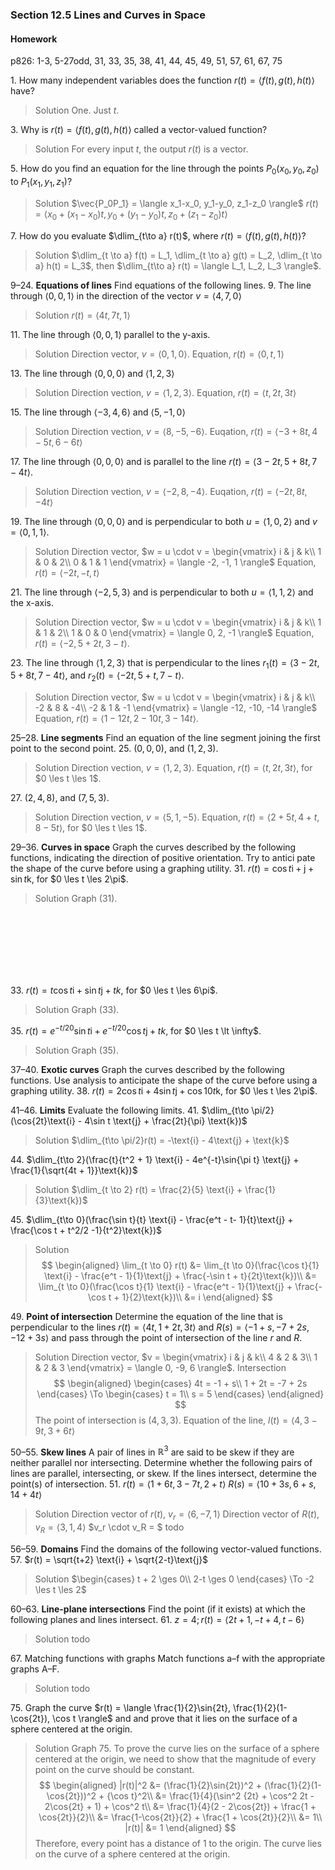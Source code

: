 ### Section 12.5 Lines and Curves in Space

#### Homework
p826: 1-3, 5-27odd, 31, 33, 35, 38, 41, 44, 45, 49, 51, 57, 61, 67, 75

1\. How many independent variables does the function $r(t) = \langle f(t), g(t), h(t) \rangle$ have?
>Solution
One. Just $t$.

3\. Why is $r(t) = \langle f(t), g(t), h(t) \rangle$ called a vector-valued function?
>Solution
For every input $t$, the output $r(t)$ is a vector.

5\. How do you find an equation for the line through the points $P_0(x_0, y_0, z_0)$ to  $P_1(x_1, y_1, z_1)$?
>Solution
$\vec{P_0P_1} = \langle x_1-x_0, y_1-y_0, z_1-z_0 \rangle$
$r(t) = \langle x_0 + (x_1-x_0)t, y_0 + (y_1-y_0)t, z_0 + (z_1-z_0)t \rangle$

7\. How do you evaluate $\dlim_{t\to a} r(t)$, where $r(t) = \langle f(t), g(t), h(t) \rangle$?
>Solution
$\dlim_{t \to a} f(t) = L_1, \dlim_{t \to a} g(t) = L_2, \dlim_{t \to a} h(t) = L_3$, then $\dlim_{t\to a} r(t) = \langle L_1, L_2, L_3 \rangle$.

9–24\. **Equations of lines** Find equations of the following lines.
9\. The line through $\langle 0, 0, 1 \rangle$ in the direction of the vector $v=\langle 4, 7, 0 \rangle$
>Solution
$r(t) = \langle 4t, 7t, 1 \rangle$

11\. The line through $\langle 0, 0, 1 \rangle$ parallel to the y-axis.
>Solution
Direction vector,  $v =\langle 0, 1, 0 \rangle$. Equation, $r(t) = \langle 0, t, 1 \rangle$

13\. The line through $\langle 0, 0, 0 \rangle$ and $\langle 1, 2, 3 \rangle$
>Solution
Direction vection, $v =\langle 1, 2, 3 \rangle$. Equation, $r(t) = \langle t, 2t, 3t \rangle$

15\. The line through $\langle -3, 4, 6 \rangle$ and $\langle 5, -1, 0 \rangle$
>Solution
Direction vection, $v =\langle 8, -5, -6 \rangle$. Euqation, $r(t) = \langle -3+8t, 4-5t, 6-6t \rangle$

17\. The line through $\langle 0, 0, 0 \rangle$ and is parallel to the line $r(t) = \langle 3-2t, 5+8t, 7-4t \rangle$.
>Solution
Direction vection, $v =\langle -2, 8, -4 \rangle$. Euqation, $r(t) = \langle -2t, 8t, -4t \rangle$

19\. The line through $\langle 0, 0, 0 \rangle$ and is perpendicular to both $u=\langle 1, 0, 2 \rangle$ and $v = \langle 0, 1, 1 \rangle$.
>Solution
Direction vector, $w = u \cdot v = \begin{vmatrix}
  i & j & k\\
  1 & 0 & 2\\
  0 & 1 & 1
 \end{vmatrix} = \langle -2, -1, 1 \rangle$
Equation, $r(t) = \langle -2t, -t, t \rangle$

21\. The line through $\langle -2, 5, 3 \rangle$ and is perpendicular to both $u=\langle 1, 1, 2 \rangle$ and the x-axis.
>Solution
Direction vector, $w = u \cdot v = \begin{vmatrix}
  i & j & k\\
  1 & 1 & 2\\
  1 & 0 & 0
 \end{vmatrix} = \langle 0, 2, -1 \rangle$
Equation, $r(t) = \langle -2, 5+2t, 3-t \rangle$.

23\. The line through $\langle 1, 2, 3 \rangle$ that is perpendicular to the lines $r_1(t) = \langle 3-2t, 5+8t, 7-4t \rangle$, and $r_2(t) = \langle -2t, 5+t, 7-t \rangle$.
>Solution
Direction vector, $w = u \cdot v = \begin{vmatrix}
  i & j & k\\
  -2 & 8 & -4\\
  -2 & 1 & -1
 \end{vmatrix} = \langle -12, -10, -14 \rangle$
Equation, $r(t) = \langle 1-12t, 2-10t, 3-14t \rangle$.

25–28\. **Line segments** Find an equation of the line segment joining the first point to the second point.
25\. $(0, 0, 0)$, and $(1, 2, 3)$.
>Solution
Direction vection, $v = \langle 1, 2, 3 \rangle$. Equation, $r(t) = \langle t, 2t, 3t \rangle$, for $0 \les t \les 1$.

27\. $(2, 4, 8)$, and $(7, 5, 3)$.
>Solution
Direction vection, $v = \langle 5, 1, -5 \rangle$. Equation, $r(t) = \langle 2 + 5t, 4 + t, 8-5t \rangle$, for $0 \les t \les 1$.

29–36\. **Curves in space** Graph the curves described by the following functions, indicating the direction of positive orientation. Try to antici pate the shape of the curve before using a graphing utility.
31\. $r(t) = \cos t \text{i} + \text{j} + \sin t \text{k}$, for $0 \les t \les 2\pi$.
>Solution
Graph (31).
<br>
<br>
<br>
<br>
<br>
<br>

33\. $r(t) = t\cos t \text{i} + \sin t \text{j} + tk$, for $0 \les t \les 6\pi$.
>Solution
Graph (33).

35\. $r(t) = e^{-t/20}\sin t \text{i} + e^{-t/20}\cos t \text{j} + tk$, for $0 \les t \lt \infty$.
>Solution
Graph (35).

37–40\. **Exotic curves** Graph the curves described by the following functions. Use analysis to anticipate the shape of the curve before using a graphing utility.
38\. $r(t) = 2\cos t \text{i} + 4\sin t \text{j} + \cos{10t} \text{k}$, for $0 \les t \les 2\pi$.

41–46\. **Limits** Evaluate the following limits.
41\. $\dlim_{t\to \pi/2}(\cos{2t}\text{i} - 4\sin t \text{j} + \frac{2t}{\pi} \text{k})$
>Solution
$\dlim_{t\to \pi/2}r(t) = -\text{i} - 4\text{j} + \text{k}$

44\. $\dlim_{t\to 2}(\frac{t}{t^2 + 1} \text{i} - 4e^{-t}\sin{\pi t} \text{j} + \frac{1}{\sqrt{4t + 1}}\text{k})$
>Solution
$\dlim_{t \to 2} r(t) = \frac{2}{5} \text{i} + \frac{1}{3}\text{k})$

45\. $\dlim_{t\to 0}(\frac{\sin t}{t} \text{i} - \frac{e^t - t- 1}{t}\text{j} + \frac{\cos t + t^2/2 -1}{t^2}\text{k})$
>Solution
$$
\begin{aligned}
\lim_{t \to 0} r(t) &= \lim_{t \to 0}(\frac{\cos t}{1} \text{i} - \frac{e^t - 1}{1}\text{j} + \frac{-\sin t + t}{2t}\text{k})\\
&= \lim_{t \to 0}(\frac{\cos t}{1} \text{i} - \frac{e^t - 1}{1}\text{j} + \frac{-\cos t + 1}{2}\text{k})\\
&= i
\end{aligned}
$$

49\. **Point of intersection** Determine the equation of the line that is perpendicular to the lines $r(t) = \langle 4t, 1 + 2t, 3t \rangle$ and $R(s) = \langle -1 + s, -7+2s, -12 + 3s \rangle$ and pass through the point of intersection of the line $r$ and $R$.
>Solution
Direction vector, $v = \begin{vmatrix}
 i & j & k\\
 4 & 2 & 3\\
 1 & 2 & 3
 \end{vmatrix} = \langle 0, -9, 6 \rangle$.
 Intersection
 $$
 \begin{aligned}
 \begin{cases}
4t = -1 + s\\
1 + 2t = -7 + 2s
 \end{cases} \To  \begin{cases}
t = 1\\
s = 5
\end{cases}
\end{aligned}
$$
The point of intersection is $(4, 3, 3)$.
Equation of the line, $l(t) = \langle 4, 3-9t, 3 + 6t \rangle$

50–55\. **Skew lines** A pair of lines in $\mathbb{R}^3$ are said to be skew if they are neither parallel nor intersecting. Determine whether the following pairs of lines are parallel, intersecting, or skew. If the lines intersect, determine the point(s) of intersection.
51\. $r(t) = \langle 1 + 6t, 3-7t, 2 + t \rangle$
$R(s) = \langle 10 + 3s, 6+s, 14 + 4t \rangle$
>Solution
Direction vector of $r(t)$, $v_r = \langle 6, -7, 1 \rangle$
Direction vector of $R(t)$, $v_R = \langle 3, 1, 4 \rangle$
$v_r \cdot v_R = $
todo

56–59\. **Domains** Find the domains of the following vector-valued functions.
57\. $r(t) = \sqrt{t+2} \text{i} + \sqrt{2-t}\text{j}$
>Solution
$\begin{cases}
t + 2 \ges 0\\
2-t \ges 0
\end{cases} \To -2 \les t \les 2$

60–63\. **Line-plane intersections** Find the point (if it exists) at which
the following planes and lines intersect.
61\. $z=4; r(t) = \langle 2t+1, -t+4, t-6 \rangle$
>Solution
todo

67\. Matching functions with graphs Match functions a–f with the appropriate graphs A–F.
>Solution
todo

75\. Graph the curve $r(t) = \langle \frac{1}{2}\sin{2t}, \frac{1}{2}(1-\cos{2t}), \cos t \rangle$ and and prove that it lies on the surface of a sphere centered at the origin.
>Solution
Graph 75. To prove the curve lies on the surface of a sphere centered at the origin, we need to show that the magnitude of every point on the curve should be constant.
$$
\begin{aligned}
|r(t)|^2 &= (\frac{1}{2}\sin{2t})^2 + (\frac{1}{2}(1-\cos{2t}))^2 + {\cos t}^2\\
&= \frac{1}{4}(\sin^2 {2t} + \cos^2 2t - 2\cos{2t} + 1) + \cos^2 t\\
&= \frac{1}{4}(2 - 2\cos{2t}) + \frac{1 + \cos{2t}}{2}\\
&= \frac{1-\cos{2t}}{2} + \frac{1 + \cos{2t}}{2}\\
&= 1\\
|r(t)| &= 1
\end{aligned}
$$
Therefore, every point has a distance of 1 to the origin. The curve lies on the curve of a sphere centered at the origin.
